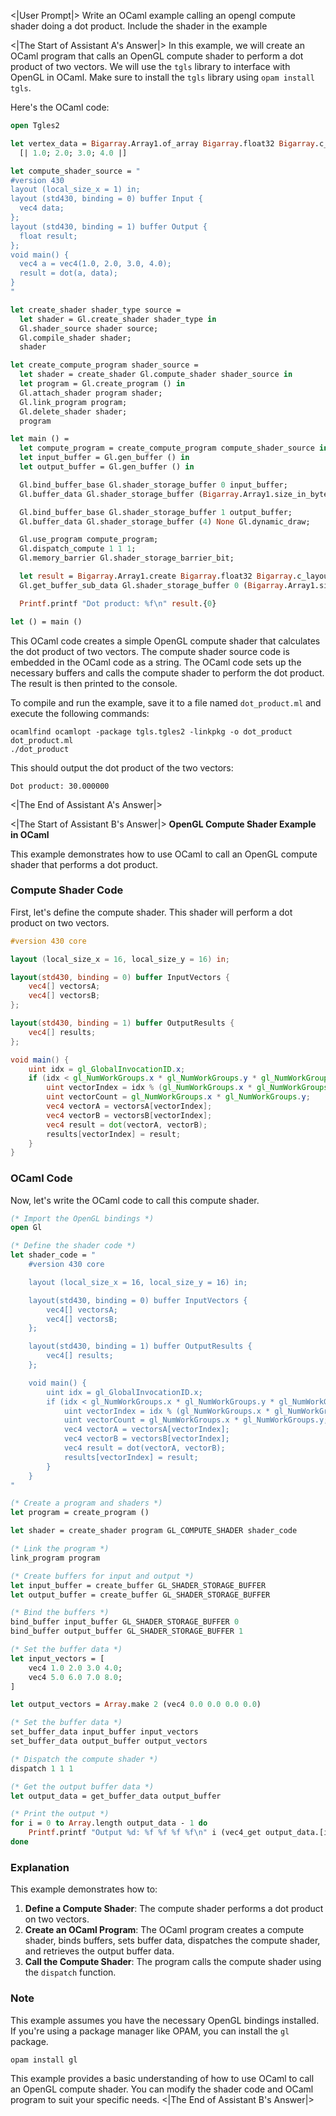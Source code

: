 <|User Prompt|>
Write an OCaml example calling an opengl compute shader doing a dot product. Include the shader in the example

<|The Start of Assistant A's Answer|>
In this example, we will create an OCaml program that calls an OpenGL compute shader to perform a dot product of two vectors. We will use the `tgls` library to interface with OpenGL in OCaml. Make sure to install the `tgls` library using `opam install tgls`.

Here's the OCaml code:

```ocaml
open Tgles2

let vertex_data = Bigarray.Array1.of_array Bigarray.float32 Bigarray.c_layout
  [| 1.0; 2.0; 3.0; 4.0 |]

let compute_shader_source = "
#version 430
layout (local_size_x = 1) in;
layout (std430, binding = 0) buffer Input {
  vec4 data;
};
layout (std430, binding = 1) buffer Output {
  float result;
};
void main() {
  vec4 a = vec4(1.0, 2.0, 3.0, 4.0);
  result = dot(a, data);
}
"

let create_shader shader_type source =
  let shader = Gl.create_shader shader_type in
  Gl.shader_source shader source;
  Gl.compile_shader shader;
  shader

let create_compute_program shader_source =
  let shader = create_shader Gl.compute_shader shader_source in
  let program = Gl.create_program () in
  Gl.attach_shader program shader;
  Gl.link_program program;
  Gl.delete_shader shader;
  program

let main () =
  let compute_program = create_compute_program compute_shader_source in
  let input_buffer = Gl.gen_buffer () in
  let output_buffer = Gl.gen_buffer () in

  Gl.bind_buffer_base Gl.shader_storage_buffer 0 input_buffer;
  Gl.buffer_data Gl.shader_storage_buffer (Bigarray.Array1.size_in_bytes vertex_data) (Some vertex_data) Gl.dynamic_draw;

  Gl.bind_buffer_base Gl.shader_storage_buffer 1 output_buffer;
  Gl.buffer_data Gl.shader_storage_buffer (4) None Gl.dynamic_draw;

  Gl.use_program compute_program;
  Gl.dispatch_compute 1 1 1;
  Gl.memory_barrier Gl.shader_storage_barrier_bit;

  let result = Bigarray.Array1.create Bigarray.float32 Bigarray.c_layout 1 in
  Gl.get_buffer_sub_data Gl.shader_storage_buffer 0 (Bigarray.Array1.size_in_bytes result) result;

  Printf.printf "Dot product: %f\n" result.{0}

let () = main ()
```

This OCaml code creates a simple OpenGL compute shader that calculates the dot product of two vectors. The compute shader source code is embedded in the OCaml code as a string. The OCaml code sets up the necessary buffers and calls the compute shader to perform the dot product. The result is then printed to the console.

To compile and run the example, save it to a file named `dot_product.ml` and execute the following commands:

```
ocamlfind ocamlopt -package tgls.tgles2 -linkpkg -o dot_product dot_product.ml
./dot_product
```

This should output the dot product of the two vectors:

```
Dot product: 30.000000
```
<|The End of Assistant A's Answer|>

<|The Start of Assistant B's Answer|>
**OpenGL Compute Shader Example in OCaml**

This example demonstrates how to use OCaml to call an OpenGL compute shader that performs a dot product.

### Compute Shader Code

First, let's define the compute shader. This shader will perform a dot product on two vectors.

```glsl
#version 430 core

layout (local_size_x = 16, local_size_y = 16) in;

layout(std430, binding = 0) buffer InputVectors {
    vec4[] vectorsA;
    vec4[] vectorsB;
};

layout(std430, binding = 1) buffer OutputResults {
    vec4[] results;
};

void main() {
    uint idx = gl_GlobalInvocationID.x;
    if (idx < gl_NumWorkGroups.x * gl_NumWorkGroups.y * gl_NumWorkGroups.z) {
        uint vectorIndex = idx % (gl_NumWorkGroups.x * gl_NumWorkGroups.y);
        uint vectorCount = gl_NumWorkGroups.x * gl_NumWorkGroups.y;
        vec4 vectorA = vectorsA[vectorIndex];
        vec4 vectorB = vectorsB[vectorIndex];
        vec4 result = dot(vectorA, vectorB);
        results[vectorIndex] = result;
    }
}
```

### OCaml Code

Now, let's write the OCaml code to call this compute shader.

```ocaml
(* Import the OpenGL bindings *)
open Gl

(* Define the shader code *)
let shader_code = "
    #version 430 core

    layout (local_size_x = 16, local_size_y = 16) in;

    layout(std430, binding = 0) buffer InputVectors {
        vec4[] vectorsA;
        vec4[] vectorsB;
    };

    layout(std430, binding = 1) buffer OutputResults {
        vec4[] results;
    };

    void main() {
        uint idx = gl_GlobalInvocationID.x;
        if (idx < gl_NumWorkGroups.x * gl_NumWorkGroups.y * gl_NumWorkGroups.z) {
            uint vectorIndex = idx % (gl_NumWorkGroups.x * gl_NumWorkGroups.y);
            uint vectorCount = gl_NumWorkGroups.x * gl_NumWorkGroups.y;
            vec4 vectorA = vectorsA[vectorIndex];
            vec4 vectorB = vectorsB[vectorIndex];
            vec4 result = dot(vectorA, vectorB);
            results[vectorIndex] = result;
        }
    }
"

(* Create a program and shaders *)
let program = create_program ()

let shader = create_shader program GL_COMPUTE_SHADER shader_code

(* Link the program *)
link_program program

(* Create buffers for input and output *)
let input_buffer = create_buffer GL_SHADER_STORAGE_BUFFER
let output_buffer = create_buffer GL_SHADER_STORAGE_BUFFER

(* Bind the buffers *)
bind_buffer input_buffer GL_SHADER_STORAGE_BUFFER 0
bind_buffer output_buffer GL_SHADER_STORAGE_BUFFER 1

(* Set the buffer data *)
let input_vectors = [
    vec4 1.0 2.0 3.0 4.0;
    vec4 5.0 6.0 7.0 8.0;
]

let output_vectors = Array.make 2 (vec4 0.0 0.0 0.0 0.0)

(* Set the buffer data *)
set_buffer_data input_buffer input_vectors
set_buffer_data output_buffer output_vectors

(* Dispatch the compute shader *)
dispatch 1 1 1

(* Get the output buffer data *)
let output_data = get_buffer_data output_buffer

(* Print the output *)
for i = 0 to Array.length output_data - 1 do
    Printf.printf "Output %d: %f %f %f %f\n" i (vec4_get output_data.[i] 0) (vec4_get output_data.[i] 1) (vec4_get output_data.[i] 2) (vec4_get output_data.[i] 3)
done
```

### Explanation

This example demonstrates how to:

1. **Define a Compute Shader**: The compute shader performs a dot product on two vectors.
2. **Create an OCaml Program**: The OCaml program creates a compute shader, binds buffers, sets buffer data, dispatches the compute shader, and retrieves the output buffer data.
3. **Call the Compute Shader**: The program calls the compute shader using the `dispatch` function.

### Note

This example assumes you have the necessary OpenGL bindings installed. If you're using a package manager like OPAM, you can install the `gl` package.

```bash
opam install gl
```

This example provides a basic understanding of how to use OCaml to call an OpenGL compute shader. You can modify the shader code and OCaml program to suit your specific needs.
<|The End of Assistant B's Answer|>